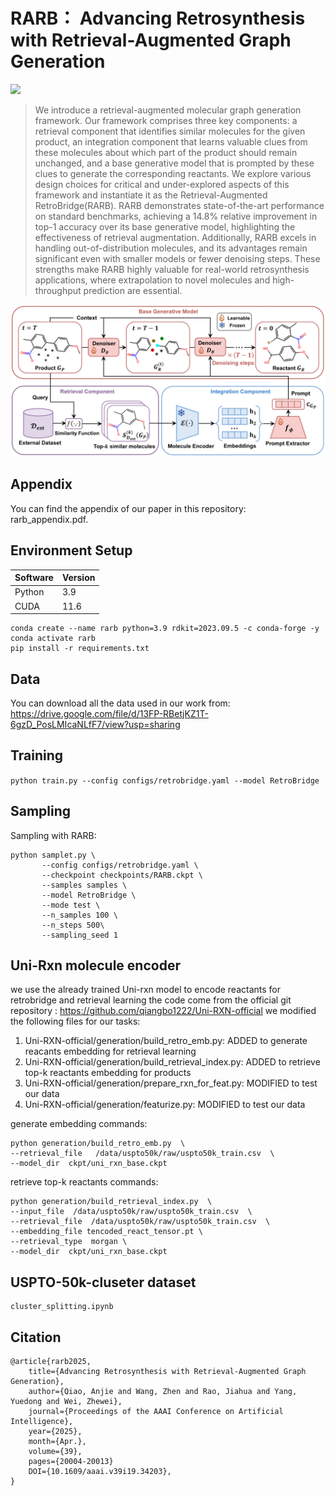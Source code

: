 # RARB： Advancing Retrosynthesis with Retrieval-Augmented Graph Generation

<a href="https://ojs.aaai.org/index.php/AAAI/article/view/34203"><img src="https://img.shields.io/badge/AAAI-2025-brown.svg" height=22.5></a>

> We introduce a retrieval-augmented molecular graph generation framework. Our framework comprises three key components: a retrieval component that identifies similar molecules for the given product, an integration component that learns valuable clues from these molecules about which part of the product should remain unchanged, and a base generative model that is prompted by these clues to generate the corresponding reactants. We explore various design choices for critical and under-explored aspects of this framework and instantiate it as the Retrieval-Augmented RetroBridge(RARB). RARB demonstrates state-of-the-art performance on standard benchmarks, achieving a 14.8% relative improvement in top-1 accuracy over its base generative model, highlighting the effectiveness of retrieval augmentation. Additionally, RARB excels in handling out-of-distribution molecules, and its advantages remain significant even with smaller models or fewer denoising steps. These strengths make RARB highly valuable for real-world retrosynthesis applications, where extrapolation to novel molecules and high-throughput prediction are essential.

<img src="overview.jpg">

## Appendix
  You can find the appendix of our paper in this repository: rarb_appendix.pdf.

## Environment Setup
|Software|Version|
|-----|-----|
|Python|3.9|
|CUDA|11.6|
```shell
conda create --name rarb python=3.9 rdkit=2023.09.5 -c conda-forge -y
conda activate rarb
pip install -r requirements.txt
```

## Data
  You can download all the data used in our work from: https://drive.google.com/file/d/13FP-RBetjKZ1T-6gzD_PosLMIcaNLfF7/view?usp=sharing
## Training

 `python train.py --config configs/retrobridge.yaml --model RetroBridge`

## Sampling
Sampling with RARB:
```shell
python samplet.py \
       --config configs/retrobridge.yaml \
       --checkpoint checkpoints/RARB.ckpt \
       --samples samples \
       --model RetroBridge \
       --mode test \
       --n_samples 100 \
       --n_steps 500\
       --sampling_seed 1
```

## Uni-Rxn molecule encoder
we use the already trained Uni-rxn model to encode reactants for retrobridge and retrieval learning
the code come from the official git repository : https://github.com/qiangbo1222/Uni-RXN-official
we modified the following files for our tasks:
1. Uni-RXN-official/generation/build_retro_emb.py: ADDED to generate reacants embedding for retrieval learning
2. Uni-RXN-official/generation/build_retrieval_index.py: ADDED to retrieve top-k reactants embedding for products
3. Uni-RXN-official/generation/prepare_rxn_for_feat.py: MODIFIED to test our data
4. Uni-RXN-official/generation/featurize.py: MODIFIED to test our data

generate embedding commands:
```shell
python generation/build_retro_emb.py  \
--retrieval_file   /data/uspto50k/raw/uspto50k_train.csv  \
--model_dir  ckpt/uni_rxn_base.ckpt
```

retrieve top-k reactants commands:
```shell
python generation/build_retrieval_index.py  \
--input_file  /data/uspto50k/raw/uspto50k_train.csv  \
--retrieval_file  /data/uspto50k/raw/uspto50k_train.csv  \
--embedding_file tencoded_react_tensor.pt \
--retrieval_type  morgan \
--model_dir  ckpt/uni_rxn_base.ckpt
```
## USPTO-50k-cluseter dataset
```shell
cluster_splitting.ipynb
```

## Citation
```shell
@article{rarb2025, 
    title={Advancing Retrosynthesis with Retrieval-Augmented Graph Generation},
    author={Qiao, Anjie and Wang, Zhen and Rao, Jiahua and Yang, Yuedong and Wei, Zhewei},
    journal={Proceedings of the AAAI Conference on Artificial Intelligence}, 
    year={2025}, 
    month={Apr.}, 
    volume={39}, 
    pages={20004-20013} 
    DOI={10.1609/aaai.v39i19.34203}, 
}
```



